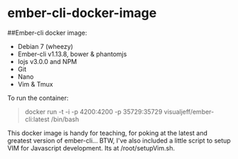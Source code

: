 ember-cli-docker-image
======================

##Ember-cli docker image:

* Debian 7 (wheezy)
* Ember-cli v1.13.8, bower & phantomjs
* Iojs v3.0.0 and NPM  
* Git
* Nano
* Vim & Tmux

To run the container:

> docker run -t -i -p 4200:4200 -p 35729:35729 visualjeff/ember-cli:latest /bin/bash

This docker image is handy for teaching, for poking at the latest and greatest version of ember-cli...  BTW, I've also included a little script to setup VIM for Javascript development.  Its at /root/setupVim.sh.
